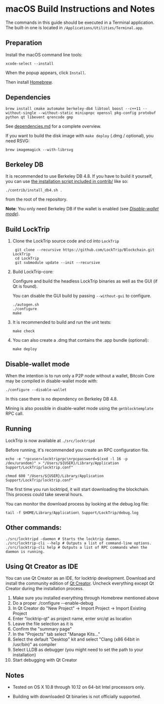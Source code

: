 macOS Build Instructions and Notes
====================================
The commands in this guide should be executed in a Terminal application.
The built-in one is located in `/Applications/Utilities/Terminal.app`.

Preparation
-----------
Install the macOS command line tools:

`xcode-select --install`

When the popup appears, click `Install`.

Then install [Homebrew](https://brew.sh).

Dependencies
----------------------

    brew install cmake automake berkeley-db4 libtool boost --c++11 --without-single --without-static miniupnpc openssl pkg-config protobuf python qt libevent qrencode gmp

See [dependencies.md](dependencies.md) for a complete overview.

If you want to build the disk image with `make deploy` (.dmg / optional), you need RSVG:

    brew imagemagick --with-librsvg

Berkeley DB
-----------
It is recommended to use Berkeley DB 4.8. If you have to build it yourself,
you can use [the installation script included in contrib/](/contrib/install_db4.sh)
like so:

```shell
./contrib/install_db4.sh .
```

from the root of the repository.

**Note**: You only need Berkeley DB if the wallet is enabled (see [*Disable-wallet mode*](/doc/build-osx.md#disable-wallet-mode)).

Build LockTrip
------------------------

1. Clone the LockTrip source code and cd into `LockTrip`

        git clone --recursive https://github.com/LockTrip/Blockchain.git LockTrip
        cd LockTrip
        git submodule update --init --recursive

2.  Build LockTrip-core:

    Configure and build the headless LockTrip binaries as well as the GUI (if Qt is found).

    You can disable the GUI build by passing `--without-gui` to configure.

        ./autogen.sh
        ./configure
        make

3.  It is recommended to build and run the unit tests:

        make check

4.  You can also create a .dmg that contains the .app bundle (optional):

        make deploy

Disable-wallet mode
--------------------
When the intention is to run only a P2P node without a wallet, Bitcoin Core may be compiled in
disable-wallet mode with:

    ./configure --disable-wallet

In this case there is no dependency on Berkeley DB 4.8.

Mining is also possible in disable-wallet mode using the `getblocktemplate` RPC call.

Running
-------

LockTrip is now available at `./src/locktripd`

Before running, it's recommended you create an RPC configuration file.

    echo -e "rpcuser=locktriprpc\nrpcpassword=$(xxd -l 16 -p /dev/urandom)" > "/Users/${USER}/Library/Application Support/LockTrip/locktrip.conf"

    chmod 600 "/Users/${USER}/Library/Application Support/LockTrip/locktrip.conf"

The first time you run locktripd, it will start downloading the blockchain. This process could take several hours.

You can monitor the download process by looking at the debug.log file:

    tail -f $HOME/Library/Application\ Support/LockTrip/debug.log

Other commands:
-------

    ./src/locktripd -daemon # Starts the locktrip daemon.
    ./src/locktrip-cli --help # Outputs a list of command-line options.
    ./src/locktrip-cli help # Outputs a list of RPC commands when the daemon is running.

Using Qt Creator as IDE
------------------------
You can use Qt Creator as an IDE, for locktrip development.
Download and install the community edition of [Qt Creator](https://www.qt.io/download/).
Uncheck everything except Qt Creator during the installation process.

1. Make sure you installed everything through Homebrew mentioned above
2. Do a proper ./configure --enable-debug
3. In Qt Creator do "New Project" -> Import Project -> Import Existing Project
4. Enter "locktrip-qt" as project name, enter src/qt as location
5. Leave the file selection as it is
6. Confirm the "summary page"
7. In the "Projects" tab select "Manage Kits..."
8. Select the default "Desktop" kit and select "Clang (x86 64bit in /usr/bin)" as compiler
9. Select LLDB as debugger (you might need to set the path to your installation)
10. Start debugging with Qt Creator

Notes
-----

* Tested on OS X 10.8 through 10.12 on 64-bit Intel processors only.

* Building with downloaded Qt binaries is not officially supported.
